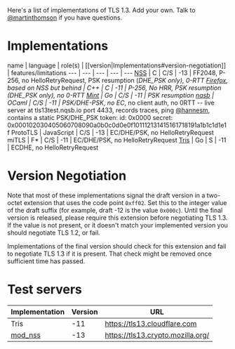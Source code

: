 Here's a list of implementations of TLS 1.3.  Add your own.  Talk to [@martinthomson](/martinthomson) if you have questions.

# Implementations

name | language | role(s) | [[version|Implementations#version-negotiation]] | features/limitations
--- | --- | --- | --- | ---
[NSS](https://hg.mozilla.org/projects/nss) | C | C/S | -13 | FF2048, P-256, no HelloRetryRequest, PSK resumption (*DHE_PSK only), 0-RTT
[Firefox](https://hg.mozilla.org/mozilla-central), based on NSS but behind | C++ | C |  -11 | P-256, No HRR, PSK resumption (DHE_PSK only), no 0-RTT
[Mint](https://github.com/bifurcation/mint) | Go | C/S | -11 | PSK resumption
[nqsb](https://github.com/mirleft/ocaml-tls/tree/tls13) | OCaml | C/S | -11 | PSK/DHE-PSK, no EC*, no client auth, no 0RTT -- live server at tls13test.nqsb.io port 4433, records traces, ping [@hannesm](https://github.com/hannesm), contains a static PSK/DHE_PSK token: id: 0x0000 secret: 0x000102030405060708090a0b0c0d0e0f101112131415161718191a1b1c1d1e1f
ProtoTLS | JavaScript | C/S | -13 | EC/DHE/PSK, no HelloRetryRequest
miTLS | F* | C/S | -11 | EC/DHE/PSK, no HelloRetryRequest
[Tris](https://github.com/cloudflare/tls-tris) | Go | S | -11 | ECDHE, no HelloRetryRequest

# Version Negotiation

Note that most of these implementations signal the draft version in a two-octet extension that uses the code point `0xff02`.  Set this to the integer value of the draft suffix (for example, draft -12 is the value `0x000c`).  Until the final version is released, please require this extension before negotiating TLS 1.3.  If the value is not present, or it doesn't match your implemented version you should negotiate TLS 1.2, or fail.

Implementations of the final version should check for this extension and fail to negotiate TLS 1.3 if it is present.  That check might be removed once sufficient time has passed.

# Test servers

Implementation | Version | URL
--- | --- | ---
Tris | -11 | https://tls13.cloudflare.com 
[mod_nss](https://fedorahosted.org/mod_nss/) | -13 | https://tls13.crypto.mozilla.org/ 
